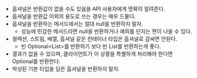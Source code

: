 - 옵셔널은 반환값이 없을 수도 있음을 API 사용자에게 명확히 알려준다.
- 옵셔널을 반환값 이외의 용도로 쓰는 경우는 매우 드물다.
- 옵셔널을 반환하는 메서드에서는 절대 null을 반환하지 말자.
  - 성능에 민감한 메서드라면 null을 반환하거나 예외를 던지는 편이 나을 수 있다.
- 컬렉션, 스트림, 배열, 옵셔널 같은 컨테이너 타입은 옵셔널로 감싸면 안된다.
  - 빈 Optional<List<T>>를 반환하기 보다 빈 List<T>를 반환하는게 좋다.
- 결과가 없을 수 있으며, 클라이언트가 이 상황을 특별하게 처리해야 한다면 Optional<T>를 반환한다.
- 박싱된 기본 타입을 담은 옵셔널을 반환하지 말자.
